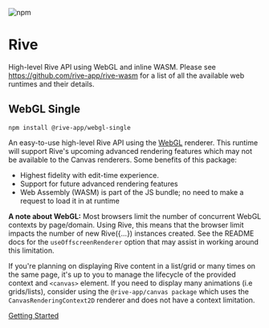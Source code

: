 ![npm](https://img.shields.io/npm/v/@rive-app/webgl-single)

# Rive 
High-level Rive API using WebGL and inline WASM. Please see https://github.com/rive-app/rive-wasm for a list of all the available web runtimes and their details.

## WebGL Single
```
npm install @rive-app/webgl-single
```
An easy-to-use high-level Rive API using the [WebGL](https://developer.mozilla.org/en-US/docs/Web/API/WebGL_API) renderer. This runtime will support Rive's upcoming advanced rendering features which may not be available to the Canvas renderers. Some benefits of this package:
- Highest fidelity with edit-time experience.
- Support for future advanced rendering features
- Web Assembly (WASM) is part of the JS bundle; no need to make a request to load it in at runtime

**A note about WebGL:** Most browsers limit the number of concurrent WebGL contexts by page/domain. Using Rive, this means that the browser limit impacts the number of new Rive({...}) instances created. See the README docs for the `useOffscreenRenderer` option that may assist in working around this limitation.

If you're planning on displaying Rive content in a list/grid or many times on the same page, it's up to you to manage the lifecycle of the provided context and `<canvas>` element. If you need to display many animations (i.e grids/lists), consider using the `@rive-app/canvas package` which uses the `CanvasRenderingContext2D` renderer and does not have a context limitation.

[Getting Started](https://github.com/rive-app/rive-wasm#getting-started)